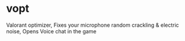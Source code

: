 # vopt
Valorant optimizer, Fixes your microphone random crackling &amp; electric noise, Opens Voice chat in the game
